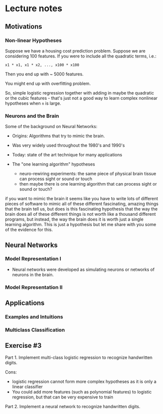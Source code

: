 # Lecture notes

## Motivations

### Non-linear Hypotheses

Suppose we have a housing cost prediction problem.
Suppose we are considering 100 features.
If you were to include all the quadratic terms, i.e.:

    x1 * x1, x1 * x2, ..., x100 * x100
Then you end up with ~ 5000 features.

You might end up with overfitting problem.

So, simple logistic regression together with adding in maybe the quadratic or the cubic features - that's just not a good way to learn complex nonlinear hypotheses when `n` is large.

### Neurons and the Brain

Some of the background on Neural Networks:
- Origins: Algorithms that try to mimic the brain.
- Was very widely used throughout the 1980's and 1990's
- Today: state of the art technique for many applications

- The "one learning algorithm" hypotheses
    - neuro-rewiring experiments: the same piece of physical brain tissue can process sight or sound or touch
    - then maybe there is one learning algorithm that can process sight or sound or touch?

if you want to mimic the brain it seems like you have to write lots of different pieces of software to mimic all of these different fascinating, amazing things that the brain tell us, but does is this fascinating hypothesis that the way the brain does all of these different things is not worth like a thousand different programs, but instead, the way the brain does it is worth just a single learning algorithm. This is just a hypothesis but let me share with you some of the evidence for this.

## Neural Networks

### Model Representation I

* Neural networks were developed as simulating neurons or networks of neurons in the brain.

### Model Representation II

## Applications

### Examples and Intuitions

### Multiclass Classification

## Exercise #3

Part 1. Implement multi-class logistic regression to recognize handwritten digits.

Cons:
- logistic regression cannot form more complex hypotheses as it is only a linear classifier
- You could add more features (such as polynomial features) to logistic regression, but that can be very expensive to train

Part 2. Implement a neural network to recognize handwritten digits.
